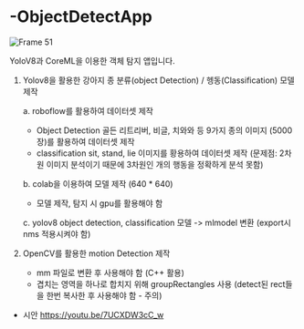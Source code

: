 # -ObjectDetectApp
![Frame 51](https://github.com/importantsgit/ObjectDetectApp/assets/118325810/c033836e-2890-4737-9f63-6b490f7ed25a)

YoloV8과 CoreML을 이용한 객체 탐지 앱입니다.

1. Yolov8을 활용한 강아지 종 분류(object Detection) / 헹동(Classification) 모델 제작

   a. roboflow를 활용하여 데이터셋 제작
      - Object Detection
        골든 리트리버, 비글, 치와와 등 9가지 종의 이미지 (5000장)를 활용하여 데이터셋 제작
      - classification
        sit, stand, lie 이미지를 황용하여 데이터셋 제작
        (문제점: 2차원 이미지 분석이기 때문에 3차원인 개의 행동을 정확하게 분석 못함)

   b. colab을 이용하여 모델 제작 (640 * 640)
      - 모델 제작, 탐지 시 gpu를 활용해야 함

   c. yolov8 object detection, classification 모델 -> mlmodel 변환 (export시 nms 적용시켜야 함)

2. OpenCV를 활용한 motion Detection 제작
   - mm 파일로 변환 후 사용해야 함 (C++ 활용)
   - 겹치는 영역을 하나로 합치지 위해 groupRectangles 사용 (detect된 rect들을 한번 복사한 후 사용해야 함 - 주의)
   
   
- 시안
https://youtu.be/7UCXDW3cC_w

